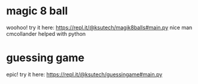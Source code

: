 # magic 8 ball
woohoo!
try it here:
https://repl.it/@ksutech/magik8balls#main.py
nice man cmcollander helped with python

# guessing game
epic!
try it here:
https://repl.it/@ksutech/guessingame#main.py
